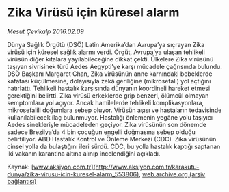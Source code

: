 # Zika Virüsü için küresel alarm

*Mesut Çevikalp 2016.02.09*

<div class="pNewsDetailMainContent ctx_content" itemprop="articleBody">
 <p>
  Dünya Sağlık Örgütü (DSÖ) Latin Amerika’dan Avrupa’ya sıçrayan Zika virüsü için küresel sağlık alarmı verdi. Örgüt, Avrupa’ya ulaşan tehlikeli virüsün diğer kıtalara yayılabileceğine dikkat çekti. Ülkelere Zika virüsünü taşıyan sivrisinek türü Aedes Aegypti’ye karşı mücadele çağrısında bulundu. DSÖ Başkanı Margaret Chan, Zika virüsünün anne karnındaki bebeklerde kafatası küçülmesine, dolayısıyla zekâ geriliğine (mikrosefali) yol açtığını hatırlattı. Tehlikeli hastalık karşısında dünyanın koordineli hareket etmesi gerektiğini belirtti. Zika virüsü erkeklerde grip benzeri, ölümcül olmayan semptomlara yol açıyor. Ancak hamilelerde tehlikeli komplikasyonlara, mikrosefalili doğumlara sebep oluyor. Virüsün aşısı ve hastaların tedavisinde kullanılabilecek ilaç bulunmuyor. Hastalığı önlemenin yegâne yolu taşıyıcı Aedes sinekleriyle mücadeleden geçiyor. Zika virüsünün son dönemde sadece Brezilya’da 4 bin çocuğun engelli doğmasına sebep olduğu belirtiliyor. ABD Hastalık Kontrol ve Önleme Merkezi (CDC)  Zika virüsünün cinsel yolla da bulaştığını ileri sürdü. CDC, bu yolla hastalık kaptığı saptanan iki vakanın karantina altına alınıp incelendiğini açıkladı.
 </p>
</div>


Kaynak: [www.aksiyon.com.tr](http://www.aksiyon.com.tr/karakutu-dunya/zika-virusu-icin-kuresel-alarm_553806), [web.archive.org (arşiv bağlantısı)](http://web.archive.org/web/20160210091716/http://www.aksiyon.com.tr/karakutu-dunya/zika-virusu-icin-kuresel-alarm_553806)

